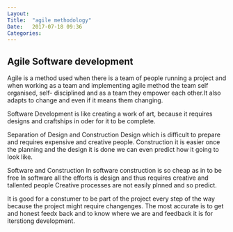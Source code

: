 ```yaml
---
Layout: 
Title:  "agile methodology"
Date:   2017-07-18 09:36
Categories: 
---
```




## Agile Software development

Agile is a method used when there is a team of people running a project and when working as 
a team and implementing agile method the team self organised, self- disciplined and as a 
team they empower each other.It also adapts to change and  even if it means them changing.

Software Development is like creating a work of art, because it requires designs and 
craftships in oder for it to be complete.

 Separation of Design and Construction
Design which is difficult to prepare and requires expensive and creative people.
Construction it is easier once the planning and the design it is done we can even 
predict how it going to look like.

 Software and Construction
In software construction is so cheap as in to be free
In software all the efforts is design and thus requires creative and tallented people
Creative processes are not easily plnned and so predict.

It is good for a constumer to be part of the project every step of the way because the 
project might require changenges. The most accurate is to get and honest feedx back and to 
know where we are and feedback it is for iterstiong development.
